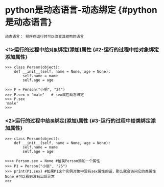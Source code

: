 # python是动态语言-动态绑定 {#python是动态语言}

```
动态语言： 程序在运行时可以改变其结构的语言
```

### &lt;1&gt;运行的过程中给`对象`绑定\(添加\)属性 {#2-运行的过程中给对象绑定添加属性}

```
>>> class Person(object):
    def __init__(self, name = None, age = None):
        self.name = name
        self.age = age

>>> P = Person("小明", "24")
>>> P.sex = "male"   # sex属性动态绑定
>>> P.sex
'male'
>>>
```

### &lt;2&gt;运行的过程中给`类`绑定\(添加\)属性 {#3-运行的过程中给类绑定添加属性}

```
>>> class Person(object):
    def __init__(self, name = None, age = None):
        self.name = name
        self.age = age

>>>> Person.sex = None #给类Person添加一个属性
>>> P1 = Person("小丽", "25")
>>> print(P1.sex) #如果P1这个实例对象中没有sex属性的话，那么就会访问它的类属性
None #可以看到没有出现异常
>>>
```



